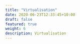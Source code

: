 ```yaml
---
title: "Virtualisation"
date: 2020-06-23T12:33:45+10:00
draft: false
featured: true
weight: 6
description: Virtualisation
---
```

